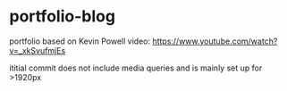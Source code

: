 # portfolio-blog

portfolio based on Kevin Powell video: https://www.youtube.com/watch?v=_xkSvufmjEs

ititial commit does not include media queries and is mainly set up for >1920px

